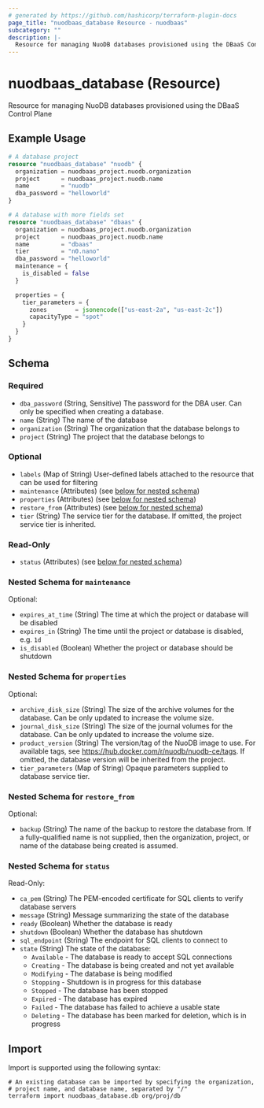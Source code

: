 ```yaml
---
# generated by https://github.com/hashicorp/terraform-plugin-docs
page_title: "nuodbaas_database Resource - nuodbaas"
subcategory: ""
description: |-
  Resource for managing NuoDB databases provisioned using the DBaaS Control Plane
---
```


# nuodbaas_database (Resource)

Resource for managing NuoDB databases provisioned using the DBaaS Control Plane

## Example Usage

```terraform
# A database project
resource "nuodbaas_database" "nuodb" {
  organization = nuodbaas_project.nuodb.organization
  project      = nuodbaas_project.nuodb.name
  name         = "nuodb"
  dba_password = "helloworld"
}

# A database with more fields set
resource "nuodbaas_database" "dbaas" {
  organization = nuodbaas_project.nuodb.organization
  project      = nuodbaas_project.nuodb.name
  name         = "dbaas"
  tier         = "n0.nano"
  dba_password = "helloworld"
  maintenance = {
    is_disabled = false
  }

  properties = {
    tier_parameters = {
      zones        = jsonencode(["us-east-2a", "us-east-2c"])
      capacityType = "spot"
    }
  }
}
```

<!-- schema generated by tfplugindocs -->
## Schema

### Required

- `dba_password` (String, Sensitive) The password for the DBA user. Can only be specified when creating a database.
- `name` (String) The name of the database
- `organization` (String) The organization that the database belongs to
- `project` (String) The project that the database belongs to

### Optional

- `labels` (Map of String) User-defined labels attached to the resource that can be used for filtering
- `maintenance` (Attributes) (see [below for nested schema](#nestedatt--maintenance))
- `properties` (Attributes) (see [below for nested schema](#nestedatt--properties))
- `restore_from` (Attributes) (see [below for nested schema](#nestedatt--restore_from))
- `tier` (String) The service tier for the database. If omitted, the project service tier is inherited.

### Read-Only

- `status` (Attributes) (see [below for nested schema](#nestedatt--status))

<a id="nestedatt--maintenance"></a>
### Nested Schema for `maintenance`

Optional:

- `expires_at_time` (String) The time at which the project or database will be disabled
- `expires_in` (String) The time until the project or database is disabled, e.g. `1d`
- `is_disabled` (Boolean) Whether the project or database should be shutdown


<a id="nestedatt--properties"></a>
### Nested Schema for `properties`

Optional:

- `archive_disk_size` (String) The size of the archive volumes for the database. Can be only updated to increase the volume size.
- `journal_disk_size` (String) The size of the journal volumes for the database. Can be only updated to increase the volume size.
- `product_version` (String) The version/tag of the NuoDB image to use. For available tags, see https://hub.docker.com/r/nuodb/nuodb-ce/tags. If omitted, the database version will be inherited from the project.
- `tier_parameters` (Map of String) Opaque parameters supplied to database service tier.


<a id="nestedatt--restore_from"></a>
### Nested Schema for `restore_from`

Optional:

- `backup` (String) The name of the backup to restore the database from. If a fully-qualified name is not supplied, then the organization, project, or name of the database being created is assumed.


<a id="nestedatt--status"></a>
### Nested Schema for `status`

Read-Only:

- `ca_pem` (String) The PEM-encoded certificate for SQL clients to verify database servers
- `message` (String) Message summarizing the state of the database
- `ready` (Boolean) Whether the database is ready
- `shutdown` (Boolean) Whether the database has shutdown
- `sql_endpoint` (String) The endpoint for SQL clients to connect to
- `state` (String) The state of the database:
  * `Available` - The database is ready to accept SQL connections
  * `Creating` - The database is being created and not yet available
  * `Modifying` - The database is being modified
  * `Stopping` - Shutdown is in progress for this database
  * `Stopped` - The database has been stopped
  * `Expired` - The database has expired
  * `Failed` - The database has failed to achieve a usable state
  * `Deleting` - The database has been marked for deletion, which is in progress

## Import

Import is supported using the following syntax:

```shell
# An existing database can be imported by specifying the organization,
# project name, and database name, separated by "/"
terraform import nuodbaas_database.db org/proj/db
```
